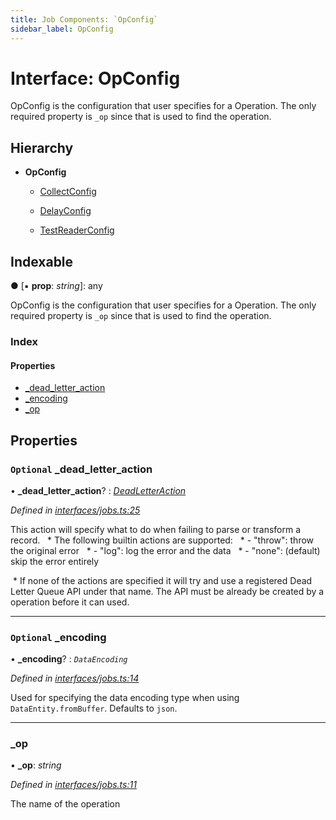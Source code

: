 ```yaml
---
title: Job Components: `OpConfig`
sidebar_label: OpConfig
---
```


# Interface: OpConfig

OpConfig is the configuration that user specifies
for a Operation.
The only required property is `_op` since that is used
to find the operation.

## Hierarchy

* **OpConfig**

  * [CollectConfig](collectconfig.md)

  * [DelayConfig](delayconfig.md)

  * [TestReaderConfig](testreaderconfig.md)

## Indexable

● \[▪ **prop**: *string*\]: any

OpConfig is the configuration that user specifies
for a Operation.
The only required property is `_op` since that is used
to find the operation.

### Index

#### Properties

* [_dead_letter_action](opconfig.md#optional-_dead_letter_action)
* [_encoding](opconfig.md#optional-_encoding)
* [_op](opconfig.md#_op)

## Properties

### `Optional` _dead_letter_action

• **_dead_letter_action**? : *[DeadLetterAction](../overview.md#deadletteraction)*

*Defined in [interfaces/jobs.ts:25](https://github.com/terascope/teraslice/blob/a3992c27/packages/job-components/src/interfaces/jobs.ts#L25)*

This action will specify what to do when failing to parse or transform a record. ​​​​​
​​​​​     * The following builtin actions are supported: ​​​
​​​​​     *  - "throw": throw the original error ​​​​​
​​​​​     *  - "log": log the error and the data ​​​​​
​​​​​     *  - "none": (default) skip the error entirely

​​     * If none of the actions are specified it will try and use a registered Dead Letter Queue API under that name.
The API must be already be created by a operation before it can used.​

___

### `Optional` _encoding

• **_encoding**? : *`DataEncoding`*

*Defined in [interfaces/jobs.ts:14](https://github.com/terascope/teraslice/blob/a3992c27/packages/job-components/src/interfaces/jobs.ts#L14)*

Used for specifying the data encoding type when using `DataEntity.fromBuffer`. Defaults to `json`.

___

###  _op

• **_op**: *string*

*Defined in [interfaces/jobs.ts:11](https://github.com/terascope/teraslice/blob/a3992c27/packages/job-components/src/interfaces/jobs.ts#L11)*

The name of the operation
